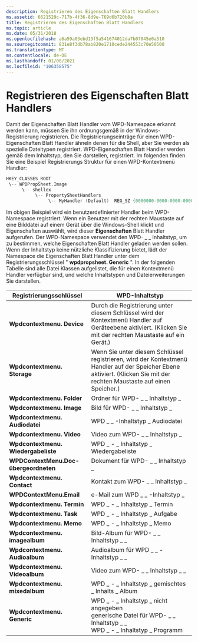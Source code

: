 ```yaml
---
description: Registrieren des Eigenschaften Blatt Handlers
ms.assetid: 6621529c-717b-4f36-8d9e-769d6b720b8a
title: Registrieren des Eigenschaften Blatt Handlers
ms.topic: article
ms.date: 05/31/2018
ms.openlocfilehash: a6a59a03ebd13f5a541674012da7b07045e0a510
ms.sourcegitcommit: 831e8f3db78ab820e1710cede244553c70e50500
ms.translationtype: MT
ms.contentlocale: de-DE
ms.lasthandoff: 01/08/2021
ms.locfileid: "106358575"
---
```

# <a name="registering-your-property-sheet-handler"></a>Registrieren des Eigenschaften Blatt Handlers

Damit der Eigenschaften Blatt Handler vom WPD-Namespace erkannt werden kann, müssen Sie ihn ordnungsgemäß in der Windows-Registrierung registrieren. Die Registrierungseinträge für einen WPD-Eigenschaften Blatt Handler ähneln denen für die Shell, aber Sie werden als spezielle Dateitypen registriert. WPD-Eigenschaften Blatt Handler werden gemäß dem Inhaltstyp, den Sie darstellen, registriert. Im folgenden finden Sie eine Beispiel Registrierungs Struktur für einen WPD-Kontextmenü Handler:


```C++
HKEY_CLASSES_ROOT
 \-- WPDPropSheet.Image
      \-- shellex
           \-- PropertySheetHandlers
                \-- MyHandler (Default)  REG_SZ {0000000-0000-0000-0000-000000000000}

```



Im obigen Beispiel wird ein benutzerdefinierter Handler beim WPD-Namespace registriert. Wenn ein Benutzer mit der rechten Maustaste auf eine Bilddatei auf einem Gerät über die Windows-Shell klickt und Eigenschaften auswählt, wird dieser **Eigenschaften** Blatt Handler aufgerufen. Der WPD-Namespace verwendet den WPD- \_ \_ Inhaltstyp, um zu bestimmen, welche Eigenschaften Blatt Handler geladen werden sollen. Wenn der Inhaltstyp keine nützliche Klassifizierung bietet, lädt der Namespace die Eigenschaften Blatt Handler unter dem Registrierungsschlüssel " **wpdpropsheet. Generic** ". In der folgenden Tabelle sind alle Datei Klassen aufgelistet, die für einen Kontextmenü Handler verfügbar sind, und welche Inhaltstypen und Dateierweiterungen Sie darstellen.



| Registrierungsschlüssel                   | WPD-Inhaltstyp                                                                                                               |
|--------------------------------|--------------------------------------------------------------------------------------------------------------------------------|
| **Wpdcontextmenu. Device**      | Durch die Registrierung unter diesem Schlüssel wird der Kontextmenü Handler auf Geräteebene aktiviert. (Klicken Sie mit der rechten Maustaste auf ein Gerät.)                   |
| **Wpdcontextmenu. Storage**     | Wenn Sie unter diesem Schlüssel registrieren, wird der Kontextmenü Handler auf der Speicher Ebene aktiviert. (Klicken Sie mit der rechten Maustaste auf einen Speicher.)                 |
| **Wpdcontextmenu. Folder**      | Ordner für WPD- \_ \_ Inhaltstyp \_                                                                                                     |
| **Wpdcontextmenu. Image**       | Bild für WPD- \_ \_ Inhaltstyp \_                                                                                                      |
| **Wpdcontextmenu. Audiodatei**       | WPD \_ \_ -Inhaltstyp \_ Audiodatei                                                                                                      |
| **Wpdcontextmenu. Video**       | Video zum WPD- \_ \_ Inhaltstyp \_                                                                                                      |
| **Wpdcontextmenu. Wiedergabeliste**    | WPD \_ - \_ Inhaltstyp \_ Wiedergabeliste                                                                                                   |
| **WPDContextMenu.Doc-übergeordneten**    | Dokument für WPD- \_ \_ Inhaltstyp \_                                                                                                   |
| **Wpdcontextmenu. Contact**     | Kontakt zum WPD- \_ \_ Inhaltstyp \_                                                                                                    |
| **WPDContextMenu.Email**       | e-Mail zum WPD \_ \_ -Inhaltstyp \_                                                                                                      |
| **Wpdcontextmenu. Termin** | WPD \_ - \_ Inhaltstyp \_ Termin                                                                                                |
| **Wpdcontextmenu. Task**        | WPD \_ - \_ Inhaltstyp \_ Aufgabe                                                                                                       |
| **Wpdcontextmenu. Memo**        | WPD \_ - \_ Inhaltstyp \_ Memo                                                                                                       |
| **Wpdcontextmenu. imagealbum**  | Bild-Album für WPD- \_ \_ Inhaltstyp \_ \_                                                                                               |
| **Wpdcontextmenu. Audioalbum**  | Audioalbum für WPD \_ \_ -Inhaltstyp \_ \_                                                                                               |
| **Wpdcontextmenu. Videoalbum**  | Video zum WPD- \_ \_ Inhaltstyp \_ \_                                                                                               |
| **Wpdcontextmenu. mixedalbum**  | WPD \_ - \_ Inhaltstyp \_ gemischtes \_ Inhalts \_ Album                                                                                      |
| **Wpdcontextmenu. Generic**     | WPD \_ - \_ Inhaltstyp \_ nicht angegeben<br/> generische Datei für WPD- \_ \_ Inhaltstyp \_ \_<br/> WPD \_ - \_ Inhaltstyp \_ Programm<br/> |



 

 

 




